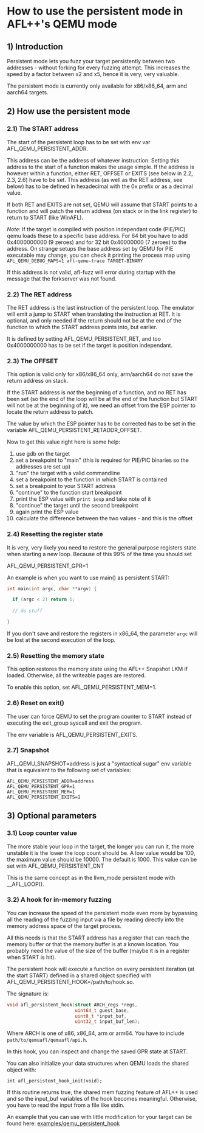 # How to use the persistent mode in AFL++'s QEMU mode

## 1) Introduction

Persistent mode lets you fuzz your target persistently between two
addresses - without forking for every fuzzing attempt.
This increases the speed by a factor between x2 and x5, hence it is
very, very valuable.

The persistent mode is currently only available for x86/x86_64, arm
and aarch64 targets.

## 2) How use the persistent mode

### 2.1) The START address

The start of the persistent loop has to be set with env var AFL_QEMU_PERSISTENT_ADDR.

This address can be the address of whatever instruction.
Setting this address to the start of a function makes the usage simple.
If the address is however within a function, either RET, OFFSET or EXITS
(see below in 2.2, 2.3, 2.6) have to be set.
This address (as well as the RET address, see below) has to be defined in
hexadecimal with the 0x prefix or as a decimal value.

If both RET and EXITS are not set, QEMU will assume that START points to a
function and will patch the return address (on stack or in the link register)
to return to START (like WinAFL).

*Note:* If the target is compiled with position independant code (PIE/PIC)
qemu loads these to a specific base address.
For 64 bit you have to add 0x4000000000 (9 zeroes) and for 32 bit 0x40000000
(7 zeroes) to the address.
On strange setups the base address set by QEMU for PIE executable may change,
you can check it printing the process map using 
`AFL_QEMU_DEBUG_MAPS=1 afl-qemu-trace TARGET-BINARY`

If this address is not valid, afl-fuzz will error during startup with the
message that the forkserver was not found.

### 2.2) The RET address

The RET address is the last instruction of the persistent loop.
The emulator will emit a jump to START when translating the instruction at RET.
It is optional, and only needed if the return should not be
at the end of the function to which the START address points into, but earlier.

It is defined by setting AFL_QEMU_PERSISTENT_RET, and too 0x4000000000 has to
be set if the target is position independant.

### 2.3) The OFFSET

This option is valid only for x86/x86_64 only, arm/aarch64 do not save the
return address on stack.

If the START address is *not* the beginning of a function, and *no* RET has
been set (so the end of the loop will be at the end of the function but START
will not be at the beginning of it), we need an offset from the ESP pointer
to locate the return address to patch.

The value by which the ESP pointer has to be corrected has to be set in the
variable AFL_QEMU_PERSISTENT_RETADDR_OFFSET.

Now to get this value right here is some help:
1. use gdb on the target 
2. set a breakpoint to "main" (this is required for PIE/PIC binaries so the
   addresses are set up)
3. "run" the target with a valid commandline
4. set a breakpoint to the function in which START is contained
5. set a breakpoint to your START address
6. "continue" to the function start breakpoint
6. print the ESP value with `print $esp` and take note of it
7. "continue" the target until the second breakpoint
8. again print the ESP value
9. calculate the difference between the two values - and this is the offset

### 2.4) Resetting the register state

It is very, very likely you need to restore the general purpose registers state
when starting a new loop. Because of this 99% of the time you should set

AFL_QEMU_PERSISTENT_GPR=1

An example is when you want to use main() as persistent START:

```c
int main(int argc, char **argv) {

  if (argc < 2) return 1;
  
  // do stuff

}
```

If you don't save and restore the registers in x86_64, the parameter `argc`
will be lost at the second execution of the loop.

### 2.5) Resetting the memory state

This option restores the memory state using the AFL++ Snapshot LKM if loaded.
Otherwise, all the writeable pages are restored.

To enable this option, set AFL_QEMU_PERSISTENT_MEM=1.

### 2.6) Reset on exit()

The user can force QEMU to set the program counter to START instead of executing
the exit_group syscall and exit the program.

The env variable is AFL_QEMU_PERSISTENT_EXITS.

### 2.7) Snapshot

AFL_QEMU_SNAPSHOT=address is just a "syntactical sugar" env variable that is equivalent to
the following set of variables:

```
AFL_QEMU_PERSISTENT_ADDR=address
AFL_QEMU_PERSISTENT_GPR=1
AFL_QEMU_PERSISTENT_MEM=1
AFL_QEMU_PERSISTENT_EXITS=1
```

## 3) Optional parameters

### 3.1) Loop counter value

The more stable your loop in the target, the longer you can run it, the more
unstable it is the lower the loop count should be. A low value would be 100,
the maximum value should be 10000. The default is 1000.
This value can be set with AFL_QEMU_PERSISTENT_CNT

This is the same concept as in the llvm_mode persistent mode with __AFL_LOOP().

### 3.2) A hook for in-memory fuzzing

You can increase the speed of the persistent mode even more by bypassing all
the reading of the fuzzing input via a file by reading directly into the
memory address space of the target process.

All this needs is that the START address has a register that can reach the
memory buffer or that the memory buffer is at a known location. You probably need
the value of the size of the buffer (maybe it is in a register when START is
hit).

The persistent hook will execute a function on every persistent iteration
(at the start START) defined in a shared object specified with
AFL_QEMU_PERSISTENT_HOOK=/path/to/hook.so.

The signature is:

```c
void afl_persistent_hook(struct ARCH_regs *regs,
                         uint64_t guest_base,
                         uint8_t *input_buf,
                         uint32_t input_buf_len);
```

Where ARCH is one of x86, x86_64, arm or arm64.
You have to include `path/to/qemuafl/qemuafl/api.h`.

In this hook, you can inspect and change the saved GPR state at START.

You can also initialize your data structures when QEMU loads the shared object
with:

`int afl_persistent_hook_init(void);`

If this routine returns true, the shared mem fuzzing feature of AFL++ is used
and so the input_buf variables of the hook becomes meaningful. Otherwise,
you have to read the input from a file like stdin.

An example that you can use with little modification for your target can
be found here: [examples/qemu_persistent_hook](../examples/qemu_persistent_hook)
